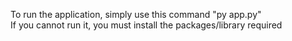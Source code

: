 To run the application, simply use this command "py app.py"<br>
If you cannot run it, you must install the packages/library required
